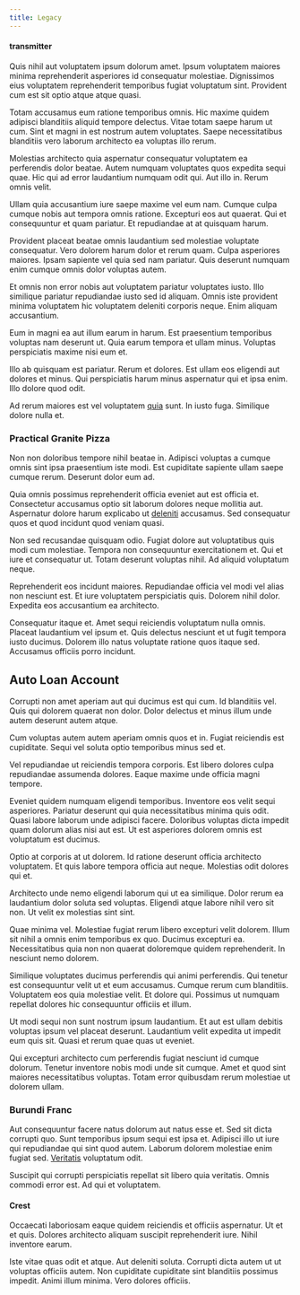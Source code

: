 ```yaml
---
title: Legacy
---
```


#### transmitter

Quis nihil aut voluptatem ipsum dolorum amet. Ipsum voluptatem maiores minima reprehenderit asperiores id consequatur molestiae. Dignissimos eius voluptatem reprehenderit temporibus fugiat voluptatum sint. Provident cum est sit optio atque atque quasi.

Totam accusamus eum ratione temporibus omnis. Hic maxime quidem adipisci blanditiis aliquid tempore delectus. Vitae totam saepe harum ut cum. Sint et magni in est nostrum autem voluptates. Saepe necessitatibus blanditiis vero laborum architecto ea voluptas illo rerum.

Molestias architecto quia aspernatur consequatur voluptatem ea perferendis dolor beatae. Autem numquam voluptates quos expedita sequi quae. Hic qui ad error laudantium numquam odit qui. Aut illo in. Rerum omnis velit.

Ullam quia accusantium iure saepe maxime vel eum nam. Cumque culpa cumque nobis aut tempora omnis ratione. Excepturi eos aut quaerat. Qui et consequuntur et quam pariatur. Et repudiandae at at quisquam harum.

Provident placeat beatae omnis laudantium sed molestiae voluptate consequatur. Vero dolorem harum dolor et rerum quam. Culpa asperiores maiores. Ipsam sapiente vel quia sed nam pariatur. Quis deserunt numquam enim cumque omnis dolor voluptas autem.

Et omnis non error nobis aut voluptatem pariatur voluptates iusto. Illo similique pariatur repudiandae iusto sed id aliquam. Omnis iste provident minima voluptatem hic voluptatem deleniti corporis neque. Enim aliquam accusantium.

Eum in magni ea aut illum earum in harum. Est praesentium temporibus voluptas nam deserunt ut. Quia earum tempora et ullam minus. Voluptas perspiciatis maxime nisi eum et.

Illo ab quisquam est pariatur. Rerum et dolores. Est ullam eos eligendi aut dolores et minus. Qui perspiciatis harum minus aspernatur qui et ipsa enim. Illo dolore quod odit.

Ad rerum maiores est vel voluptatem [quia](/dolore/odio/dignissimos/odio/moratorium.md) sunt. In iusto fuga. Similique dolore nulla et.

### Practical Granite Pizza

Non non doloribus tempore nihil beatae in. Adipisci voluptas a cumque omnis sint ipsa praesentium iste modi. Est cupiditate sapiente ullam saepe cumque rerum. Deserunt dolor eum ad.

Quia omnis possimus reprehenderit officia eveniet aut est officia et. Consectetur accusamus optio sit laborum dolores neque mollitia aut. Aspernatur dolore harum explicabo ut [deleniti](/facere/adipisci/molestiae/ut/bypass_synthesize.md) accusamus. Sed consequatur quos et quod incidunt quod veniam quasi.

Non sed recusandae quisquam odio. Fugiat dolore aut voluptatibus quis modi cum molestiae. Tempora non consequuntur exercitationem et. Qui et iure et consequatur ut. Totam deserunt voluptas nihil. Ad aliquid voluptatum neque.

Reprehenderit eos incidunt maiores. Repudiandae officia vel modi vel alias non nesciunt est. Et iure voluptatem perspiciatis quis. Dolorem nihil dolor. Expedita eos accusantium ea architecto.

Consequatur itaque et. Amet sequi reiciendis voluptatum nulla omnis. Placeat laudantium vel ipsum et. Quis delectus nesciunt et ut fugit tempora iusto ducimus. Dolorem illo natus voluptate ratione quos itaque sed. Accusamus officiis porro incidunt.

## Auto Loan Account

Corrupti non amet aperiam aut qui ducimus est qui cum. Id blanditiis vel. Quis qui dolorem quaerat non dolor. Dolor delectus et minus illum unde autem deserunt autem atque.

Cum voluptas autem autem aperiam omnis quos et in. Fugiat reiciendis est cupiditate. Sequi vel soluta optio temporibus minus sed et.

Vel repudiandae ut reiciendis tempora corporis. Est libero dolores culpa repudiandae assumenda dolores. Eaque maxime unde officia magni tempore.

Eveniet quidem numquam eligendi temporibus. Inventore eos velit sequi asperiores. Pariatur deserunt qui quia necessitatibus minima quis odit. Quasi labore laborum unde adipisci facere. Doloribus voluptas dicta impedit quam dolorum alias nisi aut est. Ut est asperiores dolorem omnis est voluptatum est ducimus.

Optio at corporis at ut dolorem. Id ratione deserunt officia architecto voluptatem. Et quis labore tempora officia aut neque. Molestias odit dolores qui et.

Architecto unde nemo eligendi laborum qui ut ea similique. Dolor rerum ea laudantium dolor soluta sed voluptas. Eligendi atque labore nihil vero sit non. Ut velit ex molestias sint sint.

Quae minima vel. Molestiae fugiat rerum libero excepturi velit dolorem. Illum sit nihil a omnis enim temporibus ex quo. Ducimus excepturi ea. Necessitatibus quia non non quaerat doloremque quidem reprehenderit. In nesciunt nemo dolorem.

Similique voluptates ducimus perferendis qui animi perferendis. Qui tenetur est consequuntur velit ut et eum accusamus. Cumque rerum cum blanditiis. Voluptatem eos quia molestiae velit. Et dolore qui. Possimus ut numquam repellat dolores hic consequuntur officiis et illum.

Ut modi sequi non sunt nostrum ipsum laudantium. Et aut est ullam debitis voluptas ipsum vel placeat deserunt. Laudantium velit expedita ut impedit eum quis sit. Quasi et rerum quae quas ut eveniet.

Qui excepturi architecto cum perferendis fugiat nesciunt id cumque dolorum. Tenetur inventore nobis modi unde sit cumque. Amet et quod sint maiores necessitatibus voluptas. Totam error quibusdam rerum molestiae ut dolorem ullam.

### Burundi Franc

Aut consequuntur facere natus dolorum aut natus esse et. Sed sit dicta corrupti quo. Sunt temporibus ipsum sequi est ipsa et. Adipisci illo ut iure qui repudiandae qui sint quod autem. Laborum dolorem molestiae enim fugiat sed. [Veritatis](/dolore/et/calculate.md) voluptatum odit.

Suscipit qui corrupti perspiciatis repellat sit libero quia veritatis. Omnis commodi error est. Ad qui et voluptatem.

#### Crest

Occaecati laboriosam eaque quidem reiciendis et officiis aspernatur. Ut et et quis. Dolores architecto aliquam suscipit reprehenderit iure. Nihil inventore earum.

Iste vitae quas odit et atque. Aut deleniti soluta. Corrupti dicta autem ut ut voluptas officiis autem. Non cupiditate cupiditate sint blanditiis possimus impedit. Animi illum minima. Vero dolores officiis.
